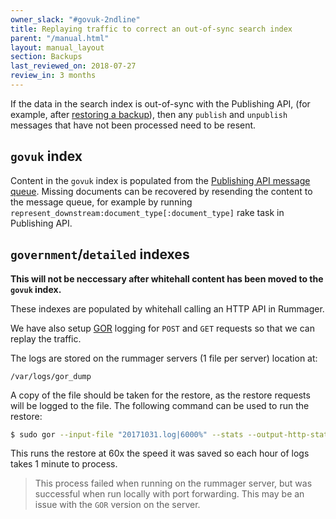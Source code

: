 ```yaml
---
owner_slack: "#govuk-2ndline"
title: Replaying traffic to correct an out-of-sync search index
parent: "/manual.html"
layout: manual_layout
section: Backups
last_reviewed_on: 2018-07-27
review_in: 3 months
---
```


If the data in the search index is out-of-sync with the Publishing API,
(for example, after [restoring a backup](https://docs.publishing.service.gov.uk/manual/elasticsearch-dumps.html)),
then any `publish` and `unpublish` messages that have not been processed need to be resent.

## `govuk` index

Content in the `govuk` index is populated from the [Publishing API message queue](https://github.com/alphagov/rummager/blob/master/doc/new-indexing-process.md).
Missing documents can be recovered by resending the content to the message
queue, for example by running
`represent_downstream:document_type[:document_type]` rake task in Publishing
API.

## `government`/`detailed` indexes

**This will not be neccessary after whitehall content has been moved to the
`govuk` index.**

These indexes are populated by whitehall calling an HTTP API in Rummager.

We have also setup [GOR](https://github.com/buger/goreplay) logging for `POST`
and `GET` requests so that we can replay the traffic.

The logs are stored on the rummager servers (1 file per server) location at:

```
/var/logs/gor_dump
```

A copy of the file should be taken for the restore, as the restore requests
will be logged to the file. The following command can be used to run the
restore:

```bash
$ sudo gor --input-file "20171031.log|6000%" --stats --output-http-stats --output-http "http://localhost:3009/|6000%" -verbose
```

This runs the restore at 60x the speed it was saved so each hour of logs takes
1 minute to process.

> This process failed when running on the rummager server, but was successful
> when run locally with port forwarding.
> This may be an issue with the `GOR` version on the server.
